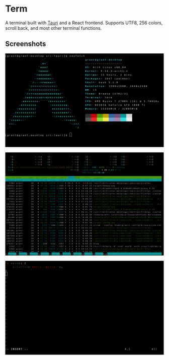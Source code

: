 # Term

A terminal built with [Tauri](https://tauri.studio/) and a React frontend.
Supports UTF8, 256 colors, scroll back, and most other terminal functions.

## Screenshots

![Neofetch](images/neo.png)

![htop](images/htop.png)

![Vim](images/vim.png)


